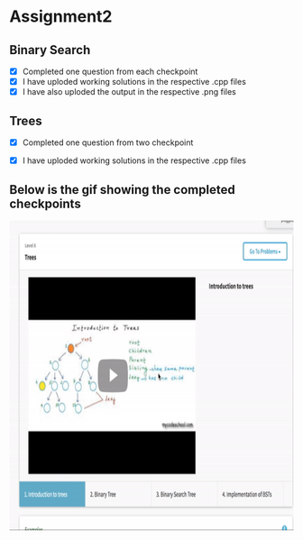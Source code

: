 # Assignment2

## Binary Search
* [x]  Completed one question from each checkpoint
* [x]  I have uploded working solutions in the respective .cpp files
* [x]  I have also uploded the output in the respective .png files

## Trees
* [x]  Completed one question from two checkpoint
* [x]  I have uploded working solutions in the respective .cpp files


## Below is the gif showing the completed checkpoints
<img src='https://github.com/SiddhataPatil/Assignment2/blob/master/assignment3.gif' width="750" height="550" />
